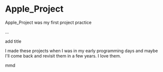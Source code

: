 # Apple_Project
Apple_Project was my first project practice


...


add title


I made these projects when I was in my early programming days and maybe I'll come back and revisit them in a few years. 
I love them.


mmd
